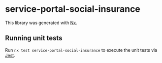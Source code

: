 # service-portal-social-insurance

This library was generated with [Nx](https://nx.dev).

## Running unit tests

Run `nx test service-portal-social-insurance` to execute the unit tests via [Jest](https://jestjs.io).
